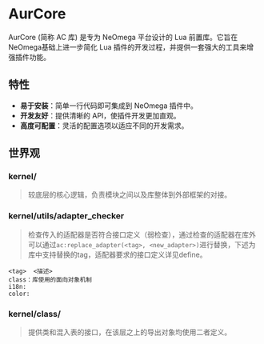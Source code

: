 # AurCore

AurCore (简称 AC 库) 是专为 NeOmega 平台设计的 Lua 前置库。它旨在NeOmega基础上进一步简化 Lua 插件的开发过程，并提供一套强大的工具来增强插件功能。

## 特性

- **易于安装**：简单一行代码即可集成到 NeOmega 插件中。
- **开发友好**：提供清晰的 API，使插件开发更加直观。
- **高度可配置**：灵活的配置选项以适应不同的开发需求。

## 世界观
### kernel/
>较底层的核心逻辑，负责模块之间以及库整体到外部框架的对接。

### kernel/utils/adapter_checker
>检查传入的适配器是否符合接口定义（弱检查），通过检查的适配器在库外可以通过`ac:replace_adapter(<tag>, <new_adapter>)`进行替换，下述为库中支持替换的tag，适配器要求的接口定义详见define。

    <tag>  <描述>
    class：库使用的面向对象机制
    i18n:
    color:

### kernel/class/
>提供类和混入表的接口，在该层之上的导出对象均使用二者定义。